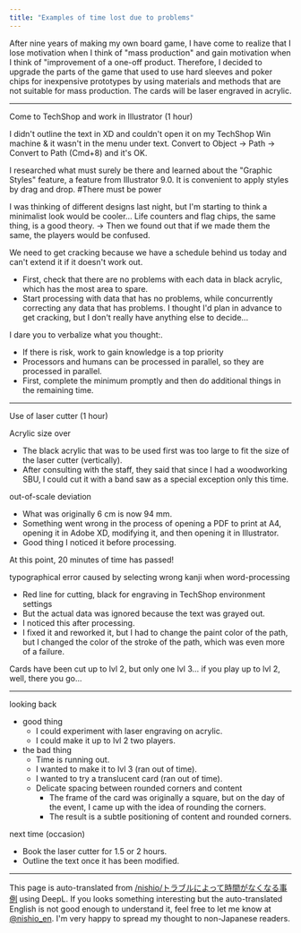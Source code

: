 ```yaml
---
title: "Examples of time lost due to problems"
---
```


After nine years of making my own board game, I have come to realize that I lose motivation when I think of "mass production" and gain motivation when I think of "improvement of a one-off product. Therefore, I decided to upgrade the parts of the game that used to use hard sleeves and poker chips for inexpensive prototypes by using materials and methods that are not suitable for mass production. The cards will be laser engraved in acrylic.

-----
Come to TechShop and work in Illustrator (1 hour)

I didn't outline the text in XD and couldn't open it on my TechShop Win machine & it wasn't in the menu under text. Convert to Object -> Path -> Convert to Path (Cmd+8) and it's OK.

I researched what must surely be there and learned about the "Graphic Styles" feature, a feature from Illustrator 9.0. It is convenient to apply styles by drag and drop. #There must be power

I was thinking of different designs last night, but I'm starting to think a minimalist look would be cooler...
Life counters and flag chips, the same thing, is a good theory.
→ Then we found out that if we made them the same, the players would be confused.

We need to get cracking because we have a schedule behind us today and can't extend it if it doesn't work out.
- First, check that there are no problems with each data in black acrylic, which has the most area to spare.
- Start processing with data that has no problems, while concurrently correcting any data that has problems.
I thought I'd plan in advance to get cracking, but I don't really have anything else to decide...

I dare you to verbalize what you thought:.
- If there is risk, work to gain knowledge is a top priority
- Processors and humans can be processed in parallel, so they are processed in parallel.
- First, complete the minimum promptly and then do additional things in the remaining time.

----
Use of laser cutter (1 hour)

Acrylic size over
- The black acrylic that was to be used first was too large to fit the size of the laser cutter (vertically).
- After consulting with the staff, they said that since I had a woodworking SBU, I could cut it with a band saw as a special exception only this time.

out-of-scale deviation
- What was originally 6 cm is now 94 mm.
- Something went wrong in the process of opening a PDF to print at A4, opening it in Adobe XD, modifying it, and then opening it in Illustrator.
- Good thing I noticed it before processing.

At this point, 20 minutes of time has passed!

typographical error caused by selecting wrong kanji when word-processing
- Red line for cutting, black for engraving in TechShop environment settings
- But the actual data was ignored because the text was grayed out.
- I noticed this after processing.
- I fixed it and reworked it, but I had to change the paint color of the path, but I changed the color of the stroke of the path, which was even more of a failure.

Cards have been cut up to lvl 2, but only one lvl 3... if you play up to lvl 2, well, there you go...

----
looking back
- good thing
    - I could experiment with laser engraving on acrylic.
    - I could make it up to lvl 2 two players.
- the bad thing
    - Time is running out.
    - I wanted to make it to lvl 3 (ran out of time).
    - I wanted to try a translucent card (ran out of time).
    - Delicate spacing between rounded corners and content
        - The frame of the card was originally a square, but on the day of the event, I came up with the idea of rounding the corners.
        - The result is a subtle positioning of content and rounded corners.

next time (occasion)
- Book the laser cutter for 1.5 or 2 hours.
- Outline the text once it has been modified.

---
This page is auto-translated from [/nishio/トラブルによって時間がなくなる事例](https://scrapbox.io/nishio/トラブルによって時間がなくなる事例) using DeepL. If you looks something interesting but the auto-translated English is not good enough to understand it, feel free to let me know at [@nishio_en](https://twitter.com/nishio_en). I'm very happy to spread my thought to non-Japanese readers.